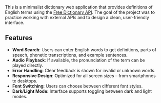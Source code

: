This is a minimalist dictionary web application that provides definitions of English terms using the [Free Dictionary API](https://dictionaryapi.dev/). The goal of the project was to practice working with external APIs and to design a clean, user-friendly interface.

## Features

- **Word Search**: Users can enter English words to get definitions, parts of speech, phonetic transcriptions, and example sentences.
- **Audio Playback**: If available, the pronunciation of the term can be played directly.
- **Error Handling**: Clear feedback is shown for invalid or unknown words.
- **Responsive Design**: Optimized for all screen sizes – from smartphones to desktops.
- **Font Switching**: Users can choose between different font styles.
- **Dark/Light Mode**: Interface supports toggling between dark and light modes.

